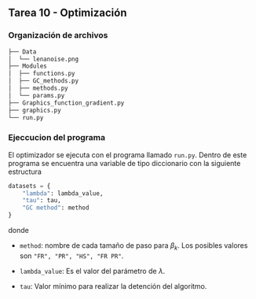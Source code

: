 ## Tarea 10 - Optimización

### Organización de archivos

```bash
├── Data
│  └── lenanoise.png
├── Modules
│  ├── functions.py
│  ├── GC_methods.py
│  ├── methods.py
│  └── params.py
├── Graphics_function_gradient.py
├── graphics.py
└── run.py
```

### Ejeccucion del programa

El optimizador se ejecuta con el programa llamado `run.py`. Dentro de este programa se encuentra una variable de tipo diccionario con la siguiente estructura

```python
datasets = {
    "lambda": lambda_value,
    "tau": tau,
    "GC method": method
}
```

donde

- `method`: nombre de cada tamaño de paso para $\beta_k$. Los posibles valores son `"FR", "PR", "HS", "FR PR"`.

- `lambda_value`: Es el valor del parámetro de $\lambda$.

- `tau`: Valor mínimo para realizar la detención del algoritmo.
